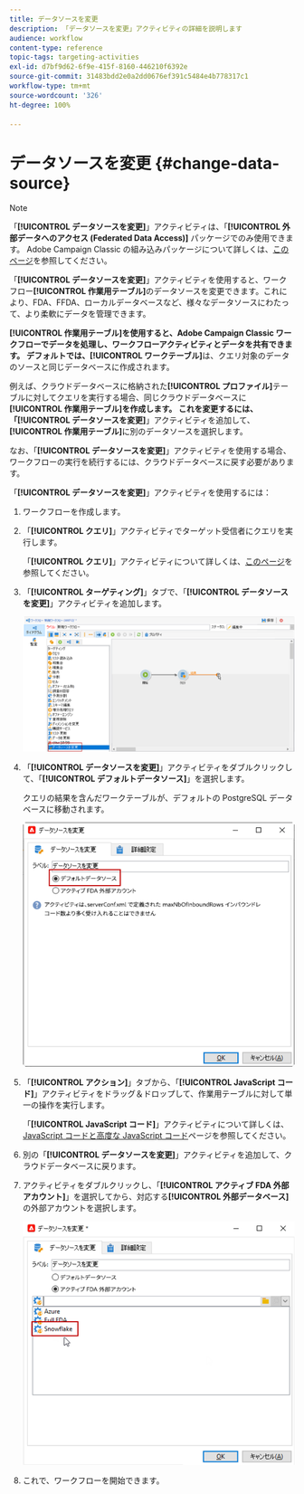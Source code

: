 ```yaml
---
title: データソースを変更
description: 「データソースを変更」アクティビティの詳細を説明します
audience: workflow
content-type: reference
topic-tags: targeting-activities
exl-id: d7bf9d62-6f9e-415f-8160-446210f6392e
source-git-commit: 31483bdd2e0a2dd0676ef391c5484e4b778317c1
workflow-type: tm+mt
source-wordcount: '326'
ht-degree: 100%

---
```


# データソースを変更 {#change-data-source}

>[!NOTE]
>
> 「**[!UICONTROL データソースを変更]**」アクティビティは、「**[!UICONTROL 外部データへのアクセス (Federated Data Access)]** パッケージでのみ使用できます。 Adobe Campaign Classic の組み込みパッケージについて詳しくは、[このページ](../../installation/using/installing-campaign-standard-packages.md)を参照してください。

「**[!UICONTROL データソースを変更]**」アクティビティを使用すると、ワークフロー&#x200B;**[!UICONTROL 作業用テーブル]**&#x200B;のデータソースを変更できます。これにより、FDA、FFDA、ローカルデータベースなど、様々なデータソースにわたって、より柔軟にデータを管理できます。

**[!UICONTROL 作業用テーブル]**を使用すると、Adobe Campaign Classic ワークフローでデータを処理し、ワークフローアクティビティとデータを共有できます。
デフォルトでは、**[!UICONTROL ワークテーブル]**&#x200B;は、クエリ対象のデータのソースと同じデータベースに作成されます。

例えば、クラウドデータベースに格納された&#x200B;**[!UICONTROL プロファイル]**&#x200B;テーブルに対してクエリを実行する場合、同じクラウドデータベースに&#x200B;**[!UICONTROL 作業用テーブル]**を作成します。
これを変更するには、「**[!UICONTROL データソースを変更]**」アクティビティを追加して、**[!UICONTROL 作業用テーブル]**&#x200B;に別のデータソースを選択します。

なお、「**[!UICONTROL データソースを変更]**」アクティビティを使用する場合、ワークフローの実行を続行するには、クラウドデータベースに戻す必要があります。

「**[!UICONTROL データソースを変更]**」アクティビティを使用するには：

1. ワークフローを作成します。

1. 「**[!UICONTROL クエリ]**」アクティビティでターゲット受信者にクエリを実行します。

   「**[!UICONTROL クエリ]**」アクティビティについて詳しくは、[このページ](../../workflow/using/query.md#creating-a-query)を参照してください。

1. 「**[!UICONTROL ターゲティング]**」タブで、「**[!UICONTROL データソースを変更]**」アクティビティを追加します。

   ![](assets/change-data-source.png)

1. 「**[!UICONTROL データソースを変更]**」アクティビティをダブルクリックして、「**[!UICONTROL デフォルトデータソース]**」を選択します。

   クエリの結果を含んだワークテーブルが、デフォルトの PostgreSQL データベースに移動されます。


   ![](assets/change-data-source_2.png)

1. 「**[!UICONTROL アクション]**」タブから、「**[!UICONTROL JavaScript コード]**」アクティビティをドラッグ＆ドロップして、作業用テーブルに対して単一の操作を実行します。

   「**[!UICONTROL JavaScript コード]**」アクティビティについて詳しくは、[JavaScript コードと高度な JavaScript コード](../../workflow/using/sql-code-and-javascript-code.md#javascript-code)ページを参照してください。

1. 別の「**[!UICONTROL データソースを変更]**」アクティビティを追加して、クラウドデータベースに戻ります。

1. アクティビティをダブルクリックし、「**[!UICONTROL アクティブ FDA 外部アカウント]**」を選択してから、対応する&#x200B;**[!UICONTROL 外部データベース]**&#x200B;の外部アカウントを選択します。

   ![](assets/change-data-source_3.png)

1. これで、ワークフローを開始できます。
